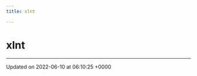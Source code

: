 ```yaml
---
title: xlnt

---
```


# xlnt








-------------------------------

Updated on 2022-06-10 at 06:10:25 +0000